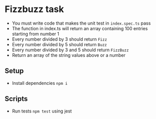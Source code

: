# Fizzbuzz task

- You must write code that makes the unit test in `index.spec.ts` pass
- The function in index.ts will return an array containing 100 entries starting from number 1
- Every number divided by 3 should return `Fizz`
- Every number divided by 5 should return `Buzz`
- Every number divided by 3 and 5 should return `FizzBuzz`
- Return an array of the string values above or a number

## Setup
- Install dependencies `npm i`

## Scripts
- Run tests `npm test` using jest
